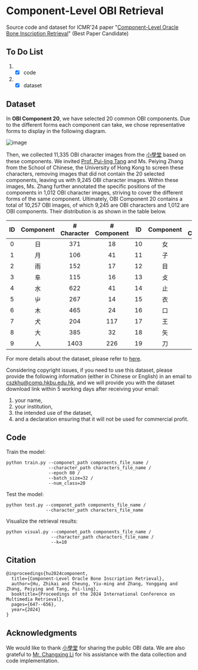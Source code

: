 # Component-Level OBI Retrieval
Source code and dataset for ICMR'24 paper "[Component-Level Oracle Bone Inscription Retrieval](https://dl.acm.org/doi/abs/10.1145/3652583.3658116)" (Best Paper Candidate)

## To Do List
1. -[x] code
2. -[x] dataset

## Dataset
In **OBI Component 20**, we have selected 20 common OBI components. Due to the different forms each component can take, we chose representative forms to display in the following diagram. 

![image](https://github.com/user-attachments/assets/82687c53-2ead-4eb0-ab37-a13e110ccd04)

Then, we collected 11,335 OBI character images from the [小學堂](https://xiaoxue.iis.sinica.edu.tw/) based on these components. We invited [Prof. Pui-ling Tang](https://web.chinese.hku.hk/en/people/staff/113/) and Ms. Peiying Zhang from the School of Chinese, the University of Hong Kong to screen these characters, removing images that did not contain the 20 selected components, leaving us with 9,245 OBI character images. Within these images, Ms. Zhang further annotated the specific positions of the components in 1,012 OBI character images, striving to cover the different forms of the same component. Ultimately, OBI Component 20 contains a total of 10,257 OBI images, of which 9,245 are OBI characters and 1,012 are OBI components. Their distribution is as shown in the table below.

| ID | Component| # Character | # Component | ID | Component| # Character | # Component |
| :--: | :--: | :--: | :--: | :--: | :--: | :--: | :--: |
| 0 | 日 | 371 | 18 | 10 | 女 | 641 | 29
| 1 | 月 | 106 | 41 | 11 | 子 | 179 | 33
| 2 | 雨 | 152 | 17 | 12 | 目 | 422 | 31
| 3 | 阜 | 115 | 16 | 13 | 攴 | 414 | 91
| 4 | 水 | 622 | 41 | 14 | 止 | 1132 | 72
| 5 | 屮 | 267 | 14 | 15 | 衣 | 69 | 51
| 6 | 木 | 465 | 24 | 16 | 口 | 1592 | 42
| 7 | 犬 | 204 | 117 | 17 | 王 | 55 | 8
| 8 | 大 | 385 | 32 | 18 | 矢 | 383 |32
| 9 | 人 | 1403 | 226 | 19 | 刀 | 268 | 77

For more details about the dataset, please refer to [here](https://github.com/hutt94/Component-Level_OBI_Retrieval/tree/main/OBI_Component_20).

Considering copyright issues, if you need to use this dataset, please provide the following information (either in Chinese or English) in an email to cszkhu@comp.hkbu.edu.hk, and we will provide you with the dataset download link within 5 working days after receiving your email: 
1. your name,
2. your institution,
3. the intended use of the dataset,
4. and a declaration ensuring that it will not be used for commercial profit.

## Code
Train the model:
```
python train.py --componet_path components_file_name /
                --character_path characters_file_name /
                --epoch 80 /
                --batch_size=32 /
                --num_class=20
```

Test the model:
```
python test.py --componet_path components_file_name /
               --character_path characters_file_name
```

Visualize the retrieval results:
```
python visual.py --componet_path components_file_name /
                 --character_path characters_file_name /
                 --k=10
```

## Citation
```
@inproceedings{hu2024component,
  title={Component-Level Oracle Bone Inscription Retrieval},
  author={Hu, Zhikai and Cheung, Yiu-ming and Zhang, Yonggang and Zhang, Peiying and Tang, Pui-ling},
  booktitle={Proceedings of the 2024 International Conference on Multimedia Retrieval},
  pages={647--656},
  year={2024}
}
```

## Acknowledgments
We would like to thank [小學堂](https://xiaoxue.iis.sinica.edu.tw/) for sharing the public OBI data. We are also grateful to [Mr. Changxing Li](https://github.com/li1changxing) for his assistance with the data collection and code implementation.

